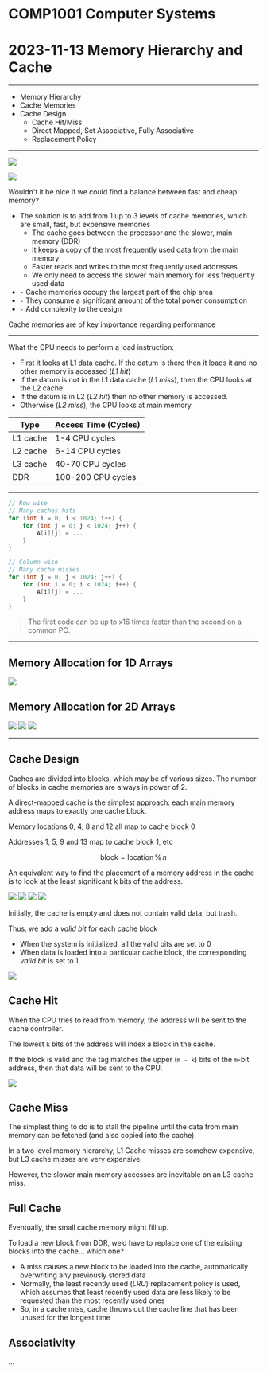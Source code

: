 # COMP1001 Computer Systems
# 2023-11-13 Memory Hierarchy and Cache

---

- Memory Hierarchy
- Cache Memories
- Cache Design
    - Cache Hit/Miss
    - Direct Mapped, Set Associative, Fully Associative
    - Replacement Policy

---

![](https://runestone.academy/ns/books/published/welcomecs2/external/ComputerArchitecture/Images/Memory-Hierarchy.jpg)

![](https://www.researchgate.net/profile/Bojan-Jovanovic-6/publication/281805561/figure/fig1/AS:324966131224576@1454489371431/Typical-structure-of-a-computer-memory-hierarchy.png)

Wouldn't it be nice if we could find a balance between fast and cheap memory?
- The solution is to add from 1 up to 3 levels of cache memories, which are small, fast, but expensive memories
    - The cache goes between the processor and the slower, main memory (DDR)
    - It keeps a copy of the most frequently used data from the main memory
    - Faster reads and writes to the most frequently used addresses
    - We only need to access the slower main memory for less frequently used
data
- `-` Cache memories occupy the largest part of the chip area
- `-` They consume a significant amount of the total power consumption
- `-` Add complexity to the design

Cache memories are of key importance regarding performance

---

What the CPU needs to perform a load instruction:
- First it looks at L1 data cache. If the datum is there then it loads it and no other memory is accessed (*L1 hit*)
- If the datum is not in the L1 data cache (*L1 miss*), then the CPU looks at the L2 cache
- If the datum is in L2 (*L2 hit*) then no other memory is accessed.
- Otherwise (*L2 miss*), the CPU looks at main memory

Type     | Access Time (Cycles)
---      | --- 
L1 cache | 1-4 CPU cycles
L2 cache | 6-14 CPU cycles
L3 cache | 40-70 CPU cycles
DDR      | 100-200 CPU cycles

---

```cpp
// Row wise
// Many caches hits
for (int i = 0; i < 1024; i++) {
    for (int j = 0; j < 1024; j++) {
        A[i][j] = ...
    }
}
```
```cpp
// Column wise
// Many cache misses
for (int j = 0; j < 1024; j++) {
    for (int i = 0; i < 1024; i++) {
        A[i][j] = ...
    }
}
```

> The first code can be up to x16 times faster than the second on a common PC.

---

## Memory Allocation for 1D Arrays

![](/COMP1001/res/2023-11-13_1D_Arrays.png)

## Memory Allocation for 2D Arrays

![](/COMP1001/res/2023-11-13_2D_Arrays_a.png)
![](/COMP1001/res/2023-11-13_2D_Arrays_b.png)
![](/COMP1001/res/2023-11-13_2D_Arrays_c.png)

---

## Cache Design

Caches are divided into blocks, which may be of various sizes. The number of blocks in cache memories are always in power of 2.

A direct-mapped cache is the simplest approach: each main memory address maps to exactly one cache block.


Memory locations 0, 4, 8 and 12 all map to cache block 0

Addresses 1, 5, 9 and 13 map to cache block 1, etc

$$\text{block} = \text{location} \, \% \, n$$

An equivalent way to find the placement of a memory address in the cache is to look at the least significant k bits of the address.

![](/COMP1001/res/2023-11-13_CacheBlocks_a.png)
![](/COMP1001/res/2023-11-13_CacheBlocks_b.png)
![](/COMP1001/res/2023-11-13_CacheBlocks_c.png)
![](/COMP1001/res/2023-11-13_CacheBlocks_d.png)

Initially, the cache is empty and does not contain valid data, but trash.

Thus, we add a *valid bit* for each cache block
- When the system is initialized, all the valid bits are set to 0
- When data is loaded into a particular cache block, the corresponding *valid bit* is set to 1

![](/COMP1001/res/2023-11-13_CacheBlocks_e.png)

## Cache Hit

When the CPU tries to read from memory, the address will be sent to the cache controller.

The lowest `k` bits of the address will index a block in the cache.

If the block is valid and the tag matches the upper (`m - k`) bits of the `m`-bit address, then that data will be sent to the CPU.

![](/COMP1001/res/2023-11-13_CacheHit.png)

## Cache Miss

The simplest thing to do is to stall the pipeline until the data from main memory can be fetched (and also copied into the cache).

In a two level memory hierarchy, L1 Cache misses are somehow expensive, but L3 cache misses are very expensive.

However, the slower main memory accesses are inevitable on an L3 cache miss.

## Full Cache

Eventually, the small cache memory might fill up.

To load a new block from DDR, we’d have to replace one of the existing blocks into the cache... which one?

- A miss causes a new block to be loaded into the cache, automatically overwriting any previously stored data
- Normally, the least recently used (*LRU*) replacement policy is used, which assumes that least recently used data are less likely to be requested than the most recently used ones
- So, in a cache miss, cache throws out the cache line that has been unused for the longest time

## Associativity

...
